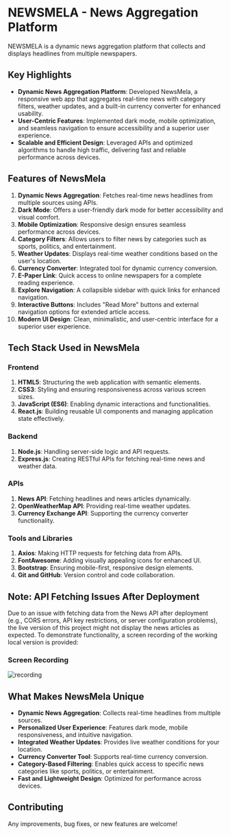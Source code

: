 # NEWSMELA - News Aggregation Platform

NEWSMELA is a dynamic news aggregation platform that collects and displays headlines from multiple newspapers.

## Key Highlights
- **Dynamic News Aggregation Platform**: Developed NewsMela, a responsive web app that aggregates real-time news with category filters, weather updates, and a built-in currency converter for enhanced usability.
- **User-Centric Features**: Implemented dark mode, mobile optimization, and seamless navigation to ensure accessibility and a superior user experience.
- **Scalable and Efficient Design**: Leveraged APIs and optimized algorithms to handle high traffic, delivering fast and reliable performance across devices.

## Features of NewsMela
1. **Dynamic News Aggregation**: Fetches real-time news headlines from multiple sources using APIs.
2. **Dark Mode**: Offers a user-friendly dark mode for better accessibility and visual comfort.
3. **Mobile Optimization**: Responsive design ensures seamless performance across devices.
4. **Category Filters**: Allows users to filter news by categories such as sports, politics, and entertainment.
5. **Weather Updates**: Displays real-time weather conditions based on the user's location.
6. **Currency Converter**: Integrated tool for dynamic currency conversion.
7. **E-Paper Link**: Quick access to online newspapers for a complete reading experience.
8. **Explore Navigation**: A collapsible sidebar with quick links for enhanced navigation.
9. **Interactive Buttons**: Includes "Read More" buttons and external navigation options for extended article access.
10. **Modern UI Design**: Clean, minimalistic, and user-centric interface for a superior user experience.

## Tech Stack Used in NewsMela

### Frontend
1. **HTML5**: Structuring the web application with semantic elements.
2. **CSS3**: Styling and ensuring responsiveness across various screen sizes.
3. **JavaScript (ES6)**: Enabling dynamic interactions and functionalities.
4. **React.js**: Building reusable UI components and managing application state effectively.

### Backend
1. **Node.js**: Handling server-side logic and API requests.
2. **Express.js**: Creating RESTful APIs for fetching real-time news and weather data.

### APIs
1. **News API**: Fetching headlines and news articles dynamically.
2. **OpenWeatherMap API**: Providing real-time weather updates.
3. **Currency Exchange API**: Supporting the currency converter functionality.

### Tools and Libraries
1. **Axios**: Making HTTP requests for fetching data from APIs.
2. **FontAwesome**: Adding visually appealing icons for enhanced UI.
3. **Bootstrap**: Ensuring mobile-first, responsive design elements.
4. **Git and GitHub**: Version control and code collaboration.

## Note: API Fetching Issues After Deployment
Due to an issue with fetching data from the News API after deployment (e.g., CORS errors, API key restrictions, or server configuration problems), the live version of this project might not display the news articles as expected. To demonstrate functionality, a screen recording of the working local version is provided:

### Screen Recording
![recording](./assets/sreenshots/Screenrec.gif)
<!-- ## Screenshots
![Homepage Screenshot](./assets/screenshots/homepage1.png)
![Newspaper Screenshot](./assets/screenshots/login.png)
![Weather Screenshot](./assets/screenshots/weather1.png) -->

## What Makes NewsMela Unique
- **Dynamic News Aggregation**: Collects real-time headlines from multiple sources.
- **Personalized User Experience**: Features dark mode, mobile responsiveness, and intuitive navigation.
- **Integrated Weather Updates**: Provides live weather conditions for your location.
- **Currency Converter Tool**: Supports real-time currency conversion.
- **Category-Based Filtering**: Enables quick access to specific news categories like sports, politics, or entertainment.
- **Fast and Lightweight Design**: Optimized for performance across devices.

## Contributing
Any improvements, bug fixes, or new features are welcome!





